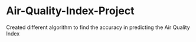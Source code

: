 # Air-Quality-Index-Project
Created different algorithm to find the accuracy in predicting the Air Quality Index
